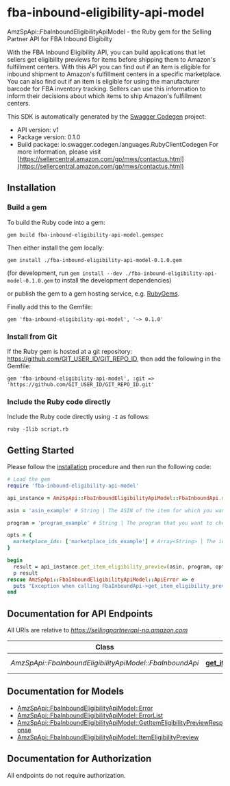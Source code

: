 # fba-inbound-eligibility-api-model

AmzSpApi::FbaInboundEligibilityApiModel - the Ruby gem for the Selling Partner API for FBA Inbound Eligibilty

With the FBA Inbound Eligibility API, you can build applications that let sellers get eligibility previews for items before shipping them to Amazon's fulfillment centers. With this API you can find out if an item is eligible for inbound shipment to Amazon's fulfillment centers in a specific marketplace. You can also find out if an item is eligible for using the manufacturer barcode for FBA inventory tracking. Sellers can use this information to inform their decisions about which items to ship Amazon's fulfillment centers.

This SDK is automatically generated by the [Swagger Codegen](https://github.com/swagger-api/swagger-codegen) project:

- API version: v1
- Package version: 0.1.0
- Build package: io.swagger.codegen.languages.RubyClientCodegen
For more information, please visit [https://sellercentral.amazon.com/gp/mws/contactus.html](https://sellercentral.amazon.com/gp/mws/contactus.html)

## Installation

### Build a gem

To build the Ruby code into a gem:

```shell
gem build fba-inbound-eligibility-api-model.gemspec
```

Then either install the gem locally:

```shell
gem install ./fba-inbound-eligibility-api-model-0.1.0.gem
```
(for development, run `gem install --dev ./fba-inbound-eligibility-api-model-0.1.0.gem` to install the development dependencies)

or publish the gem to a gem hosting service, e.g. [RubyGems](https://rubygems.org/).

Finally add this to the Gemfile:

    gem 'fba-inbound-eligibility-api-model', '~> 0.1.0'

### Install from Git

If the Ruby gem is hosted at a git repository: https://github.com/GIT_USER_ID/GIT_REPO_ID, then add the following in the Gemfile:

    gem 'fba-inbound-eligibility-api-model', :git => 'https://github.com/GIT_USER_ID/GIT_REPO_ID.git'

### Include the Ruby code directly

Include the Ruby code directly using `-I` as follows:

```shell
ruby -Ilib script.rb
```

## Getting Started

Please follow the [installation](#installation) procedure and then run the following code:
```ruby
# Load the gem
require 'fba-inbound-eligibility-api-model'

api_instance = AmzSpApi::FbaInboundEligibilityApiModel::FbaInboundApi.new

asin = 'asin_example' # String | The ASIN of the item for which you want an eligibility preview.

program = 'program_example' # String | The program that you want to check eligibility against.

opts = { 
  marketplace_ids: ['marketplace_ids_example'] # Array<String> | The identifier for the marketplace in which you want to determine eligibility. Required only when program=INBOUND.
}

begin
  result = api_instance.get_item_eligibility_preview(asin, program, opts)
  p result
rescue AmzSpApi::FbaInboundEligibilityApiModel::ApiError => e
  puts "Exception when calling FbaInboundApi->get_item_eligibility_preview: #{e}"
end

```

## Documentation for API Endpoints

All URIs are relative to *https://sellingpartnerapi-na.amazon.com*

Class | Method | HTTP request | Description
------------ | ------------- | ------------- | -------------
*AmzSpApi::FbaInboundEligibilityApiModel::FbaInboundApi* | [**get_item_eligibility_preview**](docs/FbaInboundApi.md#get_item_eligibility_preview) | **GET** /fba/inbound/v1/eligibility/itemPreview | 


## Documentation for Models

 - [AmzSpApi::FbaInboundEligibilityApiModel::Error](docs/Error.md)
 - [AmzSpApi::FbaInboundEligibilityApiModel::ErrorList](docs/ErrorList.md)
 - [AmzSpApi::FbaInboundEligibilityApiModel::GetItemEligibilityPreviewResponse](docs/GetItemEligibilityPreviewResponse.md)
 - [AmzSpApi::FbaInboundEligibilityApiModel::ItemEligibilityPreview](docs/ItemEligibilityPreview.md)


## Documentation for Authorization

 All endpoints do not require authorization.

